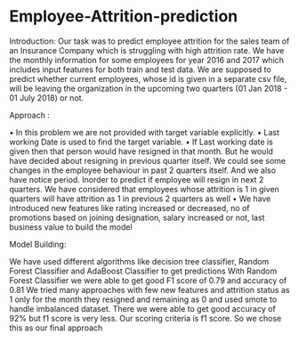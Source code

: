 # Employee-Attrition-prediction

Introduction: 
    Our task was to predict employee attrition for the sales team of an Insurance Company which is struggling with high attrition rate. We have the monthly information for some employees for year 2016 and 2017 which includes input features for both train and test data. We are supposed to predict whether current employees, whose id is given in a separate csv file, will be leaving the organization in the upcoming two quarters (01 Jan 2018 - 01 July 2018) or not.
 
Approach :

•	In this problem we are not provided with target variable explicitly. 
•	Last working Date is used to find the target variable. 
•	If Last working date is given then that person would have resigned in that month. But he would have decided about resigning in previous quarter itself. We could see some changes in the employee behaviour in past 2 quarters itself. And we also have notice period. Inorder to predict if employee will resign in next 2 quarters. We have considered that employees whose attrition is 1 in given quarters will have attrition as 1 in previous 2 quarters as well
•	We have introduced new features like rating increased or decreased, no of promotions based on joining designation, salary increased or not, last business value to build the model 

Model Building:

We have used different algorithms like decision tree classifier, Random Forest Classifier and AdaBoost Classifier to get predictions 
With Random Forest Classifier we were able to get good F1 score of 0.79 and accuracy of 0.81
We tried many approaches with few new features and attrition status as 1 only for the month they resigned and remaining as 0 and used smote to handle imbalanced dataset. There we were able to get good accuracy of 92% but f1 score is very less. Our scoring criteria is f1 score. So we chose this as our final approach
